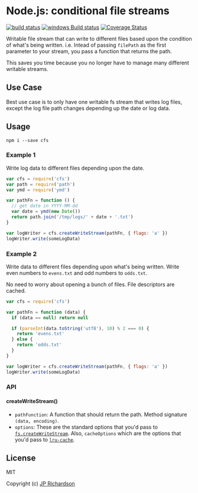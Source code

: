 Node.js: conditional file streams
=================================

[![build status](https://secure.travis-ci.org/jprichardson/node-cfs.svg)](http://travis-ci.org/jprichardson/node-cfs)
[![windows Build status](https://img.shields.io/appveyor/ci/jprichardson/node-cfs/master.svg?label=windows%20build)](https://ci.appveyor.com/project/jprichardson/node-cfs/branch/master)
[![Coverage Status](https://coveralls.io/repos/jprichardson/node-cfs/badge.svg?branch=master&service=github)](https://coveralls.io/github/jprichardson/node-cfs?branch=master)

Writable file stream that can write to different files based upon the condition
of what's being written. i.e. Intead of passing `filePath` as the first
parameter to your stream, you pass a function that returns the path.

This saves you time because you no longer have to manage many different writable streams.


Use Case
--------

Best use case is to only have one writable fs stream that writes log files, except the log file
path changes depending up the date or log data.



Usage
-----

    npm i --save cfs


### Example 1

Write log data to different files depending upon the date.

```js
var cfs = require('cfs')
var path = require('path')
var ymd = require('ymd')

var pathFn = function () {
  // get date in YYYY-MM-dd
  var date = ymd(new Date())
  return path.join('/tmp/logs/' + date + '.txt')
}

var logWriter = cfs.createWriteStream(pathFn, { flags: 'a' })
logWriter.write(someLogData)
```

### Example 2

Write data to different files depending upon what's being written.
Write even numbers to `evens.txt` and odd numbers to `odds.txt`.

No need to worry about opening a bunch of files. File descriptors
are cached.

```js
var cfs = require('cfs')

var pathFn = function (data) {
  if (data == null) return null

  if (parseInt(data.toString('utf8'), 10) % 2 === 0) {
    return 'evens.txt'
  } else {
    return 'odds.txt'
  }
}

var logWriter = cfs.createWriteStream(pathFn, { flags: 'a' })
logWriter.write(someLogData)
```

### API

#### createWriteStream()

- `pathFunction`: A function that should return the path. Method signature `(data, encoding)`.
- `options`: These are the standard options that you'd pass to [`fs.createWriteStream`](https://nodejs.org/api/fs.html#fs_fs_createwritestream_path_options).
Also, `cacheOptions` which are the options that you'd pass to [`lru-cache`](https://github.com/isaacs/node-lru-cache).

License
-------

MIT

Copyright (c) [JP Richardson](https://github.com/jprichardson)
